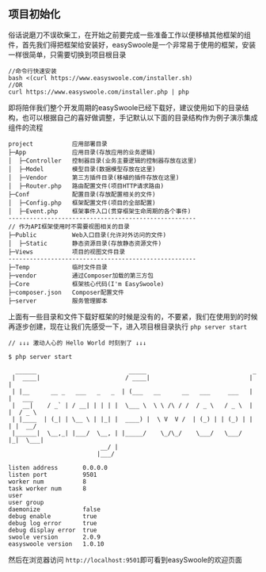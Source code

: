 项目初始化
------
俗话说磨刀不误砍柴工，在开始之前要完成一些准备工作以便移植其他框架的组件，首先我们得把框架给安装好，easySwoole是一个非常易于使用的框架，安装一样很简单，只需要切换到项目根目录

```
//命令行快速安装
bash <(curl https://www.easyswoole.com/installer.sh)
//OR
curl https://www.easyswoole.com/installer.php | php
```

即将陪伴我们整个开发周期的easySwoole已经下载好，建议使用如下的目录结构，也可以根据自己的喜好做调整，手记默认以下面的目录结构作为例子演示集成组件的流程

```
project           应用部署目录
├─App             应用目录(存放应用的业务逻辑)
│  ├─Controller   控制器目录(业务主要逻辑的控制器存放在这里)
│  ├─Model        模型目录(数据模型存放在这里)
│  ├─Vendor       第三方插件目录(移植的插件存放在这里)
│  ├─Router.php   路由配置文件(项目HTTP请求路由)
├─Conf            配置目录(存放配置相关的文件)
│  ├─Config.php   框架配置文件(项目的全部配置)
│  ├─Event.php    框架事件入口(贯穿框架生命周期的各个事件)
-----------------------------------------------------
// 作为API框架使用时不需要视图相关的目录
├─Public          Web入口目录(允许对外访问的文件)
│  ├─Static       静态资源目录(存放静态资源文件)
├─Views           项目的视图文件目录
-----------------------------------------------------
├─Temp            临时文件目录
├─vendor          通过Composer加载的第三方包
├─Core            框架核心代码(I'm EasySwoole)
├─composer.json   Composer配置文件
├─server          服务管理脚本
```

上面有一些目录和文件下载好框架的时候是没有的，不要紧，我们在使用到的时候再逐步创建，现在让我们先感受一下，进入项目根目录执行 `php server start`

```
// ↓↓↓ 激动人心的 Hello World 时刻到了 ↓↓↓

$ php server start

  ______                          _____                              _
 |  ____|                        / ____|                            | |
 | |__      __ _   ___   _   _  | (___   __      __   ___     ___   | |   ___
 |  __|    / _` | / __| | | | |  \___ \  \ \ /\ / /  / _ \   / _ \  | |  / _ \
 | |____  | (_| | \__ \ | |_| |  ____) |  \ V  V /  | (_) | | (_) | | | |  __/
 |______|  \__,_| |___/  \__, | |_____/    \_/\_/    \___/   \___/  |_|  \___|
                          __/ |
                         |___/

listen address       0.0.0.0
listen port          9501
worker num           8
task worker num      8
user             
user group            
daemonize            false 
debug enable         true
debug log error      true
debug display error  true
swoole version       2.0.9
easyswoole version   1.0.10

```

然后在浏览器访问 `http://localhost:9501`即可看到easySwoole的欢迎页面